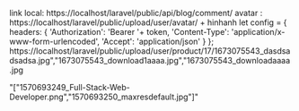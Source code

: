 link local: https://localhost/laravel/public/api/blog/comment/
avatar : https://localhost/laravel/public/upload/user/avatar/ + hinhanh
let config = {
headers: {
'Authorization': 'Bearer '+ token,
'Content-Type': 'application/x-www-form-urlencoded',
'Accept': 'application/json'
}
};
https://localhost/laravel/public/upload/user/product/17/1673075543_dasdsadsadsa.jpg","1673075543_download1aaaa.jpg","1673075543_downloadaaaa.jpg

"["1570693249_Full-Stack-Web-Developer.png","1570693250_maxresdefault.jpg"]"
